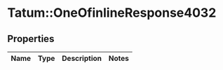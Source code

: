 # Tatum::OneOfinlineResponse4032

## Properties
Name | Type | Description | Notes
------------ | ------------- | ------------- | -------------

